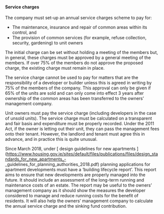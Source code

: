 ####  **Service charges**

The company must set-up an annual service charges scheme to pay for:

  * The maintenance, insurance and repair of common areas within its control, and 
  * The provision of common services (for example, refuse collection, security, gardening) to unit owners 

The initial charge can be set without holding a meeting of the members but, in
general, these charges must be approved by a general meeting of the members.
If over 75% of the members do not approve the proposed charge, the existing
charge must remain in place.

The service charge cannot be used to pay for matters that are the
responsibility of a developer or builder unless this is agreed in writing by
75% of the members of the company. This approval can only be given if 65% of
the units are sold and can only come into effect 3 years after ownership of
the common areas has been transferred to the owners’ management company.

Unit owners must pay the service charge (including developers in the case of
unsold units). The service charge must be calculated on a transparent and fair
basis and expenditure must be properly recorded. Under the 2011 Act, if the
owner is letting out their unit, they can pass the management fees onto their
tenant. However, the landlord and tenant must agree this in advance, and in
practice this is quite unusual.

Since March 2018, under [ design guidelines for new apartments
](https://www.housing.gov.ie/sites/default/files/publications/files/design_standards_for_new_apartments_-
_guidelines_for_planning_authorities_2018.pdf) planning applications for
apartment developments must have a ‘building lifecycle report’. This report
aims to ensure that new developments are properly managed into the future. It
should include an assessment of the long-term running and maintenance costs of
an estate. The report may be useful to the owners’ management company as it
should show the measures the developer considered to manage and reduce running
costs for the benefit of residents. It will also help the owners’ management
company to calculate the annual service charge and the sinking fund
contribution.
